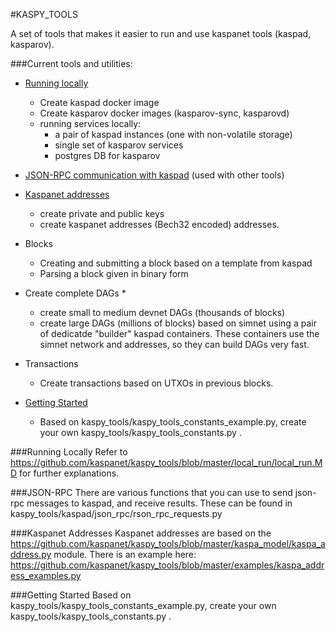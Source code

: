 #KASPY_TOOLS

A set of tools that makes it easier to run and use kaspanet tools (kaspad, kasparov).

###Current tools and utilities:
* [Running locally](#local_run)
  * Create kaspad docker image
  * Create kasparov docker images (kasparov-sync, kasparovd)
  * running services locally: 
    * a pair of kaspad instances (one with non-volatile storage)
    * single set of kasparov services
    * postgres DB for kasparov
* [JSON-RPC communication with kaspad](#JSON-RPC) (used with other tools)
* [Kaspanet addresses](#kaspanet_addresses)
  * create private and public keys
  * create kaspanet addresses (Bech32 encoded) addresses.
* Blocks
  * Creating and submitting a block based on a template from kaspad
  * Parsing a block given in binary form
* Create complete DAGs
  * 
  * create small to medium  devnet DAGs (thousands of blocks)
  * create large DAGs (millions of blocks) based on simnet using a 
    pair of dedicatde "builder" kaspad containers.
    These containers use the simnet network and addresses, so they can 
    build DAGs very fast.
* Transactions
  * Create transactions based on UTXOs in previous blocks.
  
* [Getting Started](#getting-started)
  * Based on kaspy_tools/kaspy_tools_constants_example.py, create your own kaspy_tools/kaspy_tools_constants.py .
  

###<a name="local_run">Running Locally</a>
Refer to https://github.com/kaspanet/kaspy_tools/blob/master/local_run/local_run.MD
for further explanations.

###<a name="JSON-RPC">JSON-RPC</a>
There are various functions that you can use to send json-rpc messages
to kaspad, and receive results.
These can be found in kaspy_tools/kaspad/json_rpc/rson_rpc_requests.py

###<a name="kaspanet_addresses">Kaspanet Addresses</a>
Kaspanet addresses are based on the
https://github.com/kaspanet/kaspy_tools/blob/master/kaspa_model/kaspa_address.py module.
There is an example here: 
https://github.com/kaspanet/kaspy_tools/blob/master/examples/kaspa_address_examples.py


###<a name="getting-started">Getting Started</a>
Based on kaspy_tools/kaspy_tools_constants_example.py, create your own kaspy_tools/kaspy_tools_constants.py .
